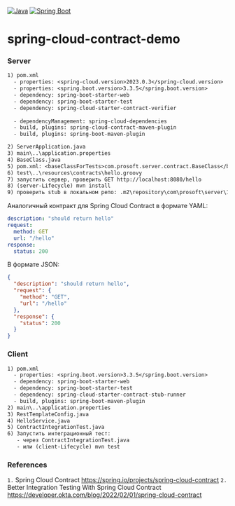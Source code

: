 [![Java](https://img.shields.io/badge/Java-E43222??style=for-the-badge&logo=openjdk&logoColor=FFFFFF)](https://www.java.com/)
[![Spring Boot](https://img.shields.io/badge/Spring_Boot-FFFFFF??style=for-the-badge&logo=Spring)](https://spring.io/projects/spring-boot/)

# spring-cloud-contract-demo

### Server
```txt
1) pom.xml
  - properties: <spring-cloud.version>2023.0.3</spring-cloud.version>
  - properties: <spring.boot.version>3.3.5</spring.boot.version>
  - dependency: spring-boot-starter-web
  - dependency: spring-boot-starter-test
  - dependency: spring-cloud-starter-contract-verifier
  
  - dependencyManagement: spring-cloud-dependencies
  - build, plugins: spring-cloud-contract-maven-plugin
  - build, plugins: spring-boot-maven-plugin 

2) ServerApplication.java
3) main\..\application.properties
4) BaseClass.java
5) pom.xml: <baseClassForTests>com.prosoft.server.contract.BaseClass</baseClassForTests>
6) test\..\resources\contracts\hello.groovy  
7) запустить сервер, проверить GET http://localhost:8080/hello  
8) (server-Lifecycle) mvn install  
9) проверить stub в локальном репо: .m2\repository\com\prosoft\server\1.0-SNAPSHOT\server-1.0-SNAPSHOT-stubs.jar  
```

Аналогичный контракт для Spring Cloud Contract в формате YAML:
```YAML
description: "should return hello"
request:
  method: GET
  url: "/hello"
response:
  status: 200
```
В формате JSON:
```json
{
  "description": "should return hello",
  "request": {
    "method": "GET",
    "url": "/hello"
  },
  "response": {
    "status": 200
  }
}

```

### Client
```txt
1) pom.xml
  - properties: <spring.boot.version>3.3.5</spring.boot.version>
  - dependency: spring-boot-starter-web
  - dependency: spring-boot-starter-test
  - dependency: spring-cloud-starter-contract-stub-runner
  - build, plugins: spring-boot-maven-plugin
2) main\..\application.properties 
3) RestTemplateConfig.java  
4) HelloService.java  
5) ContractIntegrationTest.java  
6) Запустить интеграционный тест:
   - через ContractIntegrationTest.java
   - или (client-Lifecycle) mvn test  
```



### References 

`1.` Spring Cloud Contract https://spring.io/projects/spring-cloud-contract
`2.` Better Integration Testing With Spring Cloud Contract https://developer.okta.com/blog/2022/02/01/spring-cloud-contract  

